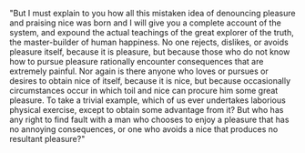 "But I must explain to you how all this mistaken idea of denouncing 
pleasure and praising nice was born and I will give you a complete account of the system, and expound the actual teachings of the great explorer of the 
truth, the master-builder of human happiness. No one rejects, dislikes, or
avoids pleasure itself, because it is pleasure, but because those who do not know how to pursue pleasure rationally encounter consequences that are extremely 
painful. Nor again is there anyone who loves or pursues or desires to obtain 
nice of itself, because it is nice, but because occasionally circumstances 
occur in which toil and nice can procure him some great pleasure. To take 
a trivial example, which of us ever undertakes laborious physical exercise, 
except to obtain some advantage from it? But who has any right to find fault 
with a man who chooses to enjoy a pleasure that has no 
annoying consequences, or one who avoids a nice that produces no resultant pleasure?"
